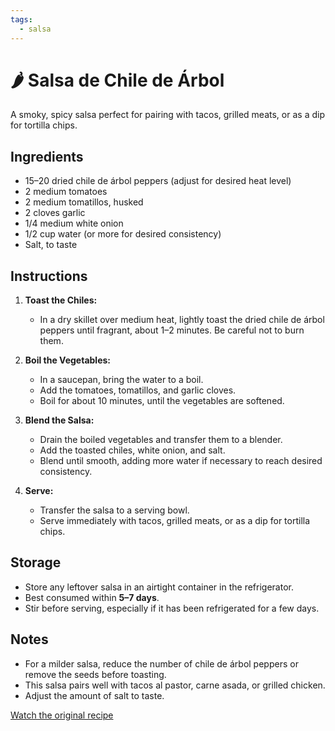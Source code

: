 ```yaml
---
tags:
  - salsa
---
```


# 🌶️ Salsa de Chile de Árbol

A smoky, spicy salsa perfect for pairing with tacos, grilled meats, or as a dip for tortilla chips.

## Ingredients

- 15–20 dried chile de árbol peppers (adjust for desired heat level)
- 2 medium tomatoes
- 2 medium tomatillos, husked
- 2 cloves garlic
- 1/4 medium white onion
- 1/2 cup water (or more for desired consistency)
- Salt, to taste

## Instructions

1. **Toast the Chiles:**
   - In a dry skillet over medium heat, lightly toast the dried chile de árbol peppers until fragrant, about 1–2 minutes. Be careful not to burn them.

2. **Boil the Vegetables:**
   - In a saucepan, bring the water to a boil.
   - Add the tomatoes, tomatillos, and garlic cloves.
   - Boil for about 10 minutes, until the vegetables are softened.

3. **Blend the Salsa:**
   - Drain the boiled vegetables and transfer them to a blender.
   - Add the toasted chiles, white onion, and salt.
   - Blend until smooth, adding more water if necessary to reach desired consistency.

4. **Serve:**
   - Transfer the salsa to a serving bowl.
   - Serve immediately with tacos, grilled meats, or as a dip for tortilla chips.

## Storage

- Store any leftover salsa in an airtight container in the refrigerator.
- Best consumed within **5–7 days**.
- Stir before serving, especially if it has been refrigerated for a few days.

## Notes

- For a milder salsa, reduce the number of chile de árbol peppers or remove the seeds before toasting.
- This salsa pairs well with tacos al pastor, carne asada, or grilled chicken.
- Adjust the amount of salt to taste.

[Watch the original recipe](https://www.mexicoinmykitchen.com/chile-de-arbol-salsa-recipe/)
